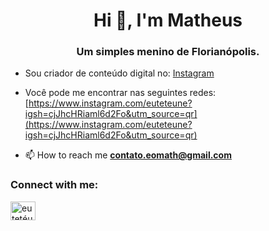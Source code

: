 <h1 align="center">Hi 👋, I'm Matheus</h1>
<h3 align="center">Um simples menino de Florianópolis.</h3>

- Sou criador de conteúdo digital no: [Instagram](Tiktok)

- Você pode me encontrar nas seguintes redes: [https://www.instagram.com/euteteune?igsh=cjJhcHRiaml6d2Fo&utm_source=qr](https://www.instagram.com/euteteune?igsh=cjJhcHRiaml6d2Fo&utm_source=qr)

- 📫 How to reach me **contato.eomath@gmail.com**

<h3 align="left">Connect with me:</h3>
<p align="left">
<a href="https://instagram.com/eu tetéu né" target="blank"><img align="center" src="https://raw.githubusercontent.com/rahuldkjain/github-profile-readme-generator/master/src/images/icons/Social/instagram.svg" alt="eu tetéu né" height="30" width="40" /></a>
</p>
